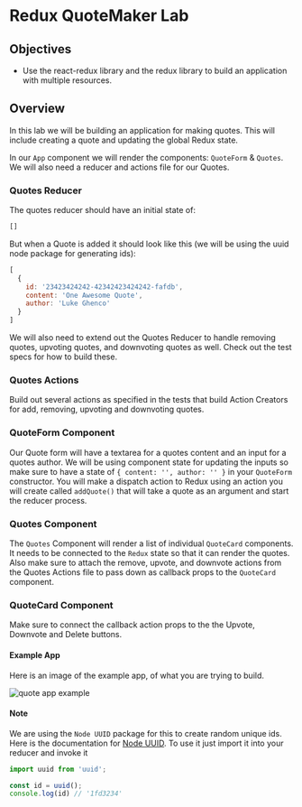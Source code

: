 # Redux QuoteMaker Lab

## Objectives

- Use the react-redux library and the redux library to build an application with
  multiple resources.

## Overview

In this lab we will be building an application for making quotes. This will
include creating a quote and updating the global Redux state.

In our `App` component we will render the components: `QuoteForm` & `Quotes`. We
will also need a reducer and actions file for our Quotes.

### Quotes Reducer

The quotes reducer should have an initial state of:

```javascript
[]
```

But when a Quote is added it should look like this
(we will be using the uuid node package for generating ids):

```javascript
[
  {
    id: '23423424242-42342423424242-fafdb',
    content: 'One Awesome Quote',
    author: 'Luke Ghenco'
  }
]
```

We will also need to extend out the Quotes Reducer to handle removing quotes,
upvoting quotes, and downvoting quotes as well. Check out the test specs for how
to build these.

### Quotes Actions

Build out several actions as specified in the tests that build Action Creators
for add, removing, upvoting and downvoting quotes.

### QuoteForm Component
 
Our Quote form will have a textarea for a quotes content and an input for a
quotes author. We will be using component state for updating the inputs so make
sure to have a state of `{ content: '', author: '' }` in your `QuoteForm`
constructor. You will make a dispatch action to Redux using an action you will
create called `addQuote()` that will take a quote as an argument and start the
reducer process.

### Quotes Component

The `Quotes` Component will render a list of individual `QuoteCard` components.
It needs to be connected to the `Redux` state so that it can render the quotes.
Also make sure to attach the remove, upvote, and downvote actions from the
Quotes Actions file to pass down as callback props to the `QuoteCard` component.

### QuoteCard Component

Make sure to connect the callback action props to the the Upvote, Downvote and
Delete buttons.

#### Example App

Here is an image of the example app, of what you are trying to build.

![quote app example](https://s3-us-west-2.amazonaws.com/curriculum-content/web-development/react/quote-app-image.png)

#### Note

We are using the `Node UUID` package for this to create random unique ids. Here
is the documentation for [Node UUID](https://github.com/kelektiv/node-uuid). To
use it just import it into your reducer and invoke it

```javascript
import uuid from 'uuid';

const id = uuid();
console.log(id) // '1fd3234'
```

